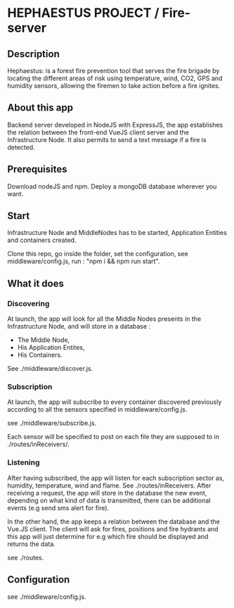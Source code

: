 # HEPHAESTUS PROJECT / Fire-server

## Description 
Hephaestus: is a forest fire prevention tool that serves the fire brigade by locating the different
areas of risk using temperature, wind, CO2, GPS and humidity sensors, allowing the firemen to take action
before a fire ignites.

## About this app
Backend server developed in NodeJS with ExpressJS, the app establishes the relation between the front-end VueJS client server and the Infrastructure Node.
It also permits to send a text message if a fire is detected.

## Prerequisites
Download nodeJS and npm.
Deploy a mongoDB database wherever you want.

## Start 
Infrastructure Node and MiddleNodes has to be started, Application Entities and containers created.

Clone this repo, go inside the folder,
set the configuration, see middleware/config.js,
run : "npm i && npm run start".

## What it does 
### Discovering
At launch, the app will look for all the Middle Nodes presents in the Infrastructure Node, and will store in a database :
  - The Middle Node,
  - His Application Entites,
  - His Containers.

See ./middleware/discover.js.

### Subscription
At launch, the app will subscribe to every container discovered previously according to all the sensors specified in middleware/config.js.

see ./middleware/subscribe.js.

Each sensor will be specified to post on each file they are supposed to in ./routes/inReceivers/.

### Listening
After having subscribed, the app will listen for each subscription sector as, humidity, temperature, wind and flame.
See ./routes/inReceivers.
After receiving a request, the app will store in the database the new event, depending on what kind of data is transmitted, there can be additional events (e.g send sms alert for fire).

In the other hand, the app keeps a relation between the database and the Vue.JS client.
The client will ask for fires, positions and fire hydrants and this app will just determine for e.g which fire should be displayed and returns the data.

see ./routes.

## Configuration
see ./middleware/config.js.